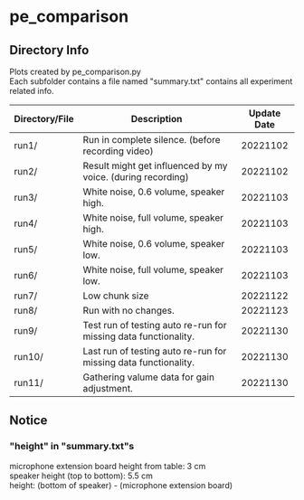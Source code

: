 # pe_comparison

## Directory Info

Plots created by pe_comparison.py<br>
Each subfolder contains a file named "summary.txt" contains all experiment related info.<br>

| Directory/File | Description                                                     | Update Date |
| -------------- | --------------------------------------------------------------- | :---------: |
| run1/          | Run in complete silence. (before recording video)               |  20221102   |
| run2/          | Result might get influenced by my voice. (during recording)     |  20221102   |
| run3/          | White noise, 0.6 volume, speaker high.                          |  20221103   |
| run4/          | White noise, full volume, speaker high.                         |  20221103   |
| run5/          | White noise, 0.6 volume, speaker low.                           |  20221103   |
| run6/          | White noise, full volume, speaker low.                          |  20221103   |
| run7/          | Low chunk size                                                  |  20221122   |
| run8/          | Run with no changes.                                            |  20221123   |
| run9/          | Test run of testing auto re-run for missing data functionality. |  20221130   |
| run10/         | Last run of testing auto re-run for missing data functionality. |  20221130   |
| run11/         | Gathering valume data for gain adjustment.                      |  20221130   |

## Notice

### "height" in "summary.txt"s

microphone extension board height from table: 3 cm<br>
speaker height (top to bottom): 5.5 cm<br>
height: (bottom of speaker) - (microphone extension board)<br>
